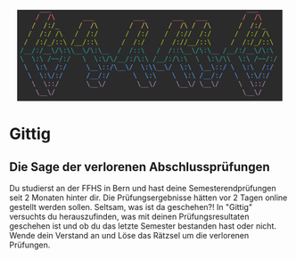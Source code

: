 <p align="center">
  <img width="476" height="164" src="https://github.com/CodingIsLove/TextAdventure/blob/master/GithubTitle.png">
</p>

# Gittig
## Die Sage der verlorenen Abschlussprüfungen

Du studierst an der FFHS in Bern und hast deine Semesterendprüfungen seit 2 Monaten hinter dir. Die Prüfungsergebnisse hätten
vor 2 Tagen online gestellt werden sollen. Seltsam, was ist da geschehen?! In "Gittig" versuchts du herauszufinden, was mit deinen 
Prüfungsresultaten geschehen ist und ob du das letzte Semester bestanden hast oder nicht. Wende dein Verstand an und Löse 
das Rätzsel um die verlorenen Prüfungen.


